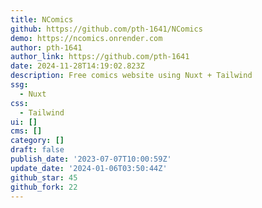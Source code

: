 ```yaml
---
title: NComics
github: https://github.com/pth-1641/NComics
demo: https://ncomics.onrender.com
author: pth-1641
author_link: https://github.com/pth-1641
date: 2024-11-28T14:19:02.823Z
description: Free comics website using Nuxt + Tailwind
ssg:
  - Nuxt
css:
  - Tailwind
ui: []
cms: []
category: []
draft: false
publish_date: '2023-07-07T10:00:59Z'
update_date: '2024-01-06T03:50:44Z'
github_star: 45
github_fork: 22
---
```

